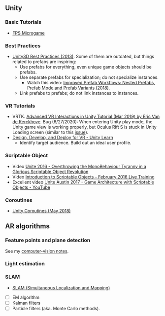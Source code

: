 ## Unity

### Basic Tutorials
* [FPS Microgame](https://learn.unity.com/project/fps-template)

### Best Practices
* [Unity3D Best Practices (2013)](http://www.glenstevens.ca/unity3d-best-practices/). Some of them are outdated, but things related to prefabs are inspiring:
  * Use prefabs for everything, even unique game objects should be prefabs.
  * Use separate prefabs for specialization; do not specialize instances. 
    * Watch this video: [Improved Prefab Workflows: Nested Prefabs, Prefab Mode and Prefab Variants (2018)](https://www.youtube.com/watch?time_continue=19&v=ibmdm_PoyMA&feature=emb_logo).
  * Link prefabs to prefabs; do not link instances to instances.

### VR Tutorials
* VRTK. [Advanced VR Interactions in Unity Tutorial (Mar 2019) by Eric Van de Kerckhove](https://www.raywenderlich.com/2163461-advanced-vr-interactions-in-unity-tutorial). Bug (6/27/2020): When entering Unity play mode, the Unity game view is working properly, but Oculus Rift S is stuck in Unity Loading screen (similar to this [issue](https://www.reddit.com/r/oculus/comments/a2jg2f/cannot_load_into_unity_play_mode/)). 
* [Design, Develop, and Deploy for VR - Unity Learn](https://learn.unity.com/course/oculus-vr?uv=2018.4)
  * Identify target audience. Build out an ideal user profile.

### Scriptable Object
* Video [Unite 2016 - Overthrowing the MonoBehaviour Tyranny in a Glorious Scriptable Object Revolution](https://www.youtube.com/watch?v=6vmRwLYWNRo)
* Video [Introduction to Scriptable Objects - February 2016 Live Training](https://learn.unity.com/tutorial/introduction-to-scriptable-objects#5cf187b7edbc2a31a3b9b123)
* Excellent video [Unite Austin 2017 - Game Architecture with Scriptable Objects - YouTube](https://www.youtube.com/watch?v=raQ3iHhE_Kk&feature=youtu.be)

### Coroutines
* [Unity Coroutines (May 2018)](http://www.theappguruz.com/blog/how-to-use-coroutines-in-unity)


## AR algorithms

### Feature points and plane detection
See my [computer-vision notes](../AI/computer-vision.md).

### Light estimation

### SLAM
* [SLAM (Simultaneous Localization and Mapping)](https://en.wikipedia.org/wiki/Simultaneous_localization_and_mapping)
* [ ] EM algorithm
* [ ] Kalman filters
* [ ] Particle filters (aka. Monte Carlo methods).